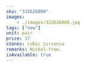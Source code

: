 ```yaml
---
sku: "332626000"
images:
    - ./images/332626000.jpg
tags: ["new"]
unit: pair
price: 37
stones: cubic zirconia
remarks: Nickel-free.
isAvailable: true
---
```

